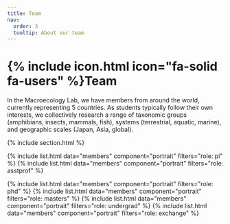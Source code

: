 ```yaml
---
title: Team
nav:
  order: 3
  tooltip: About our team
---
```


# {% include icon.html icon="fa-solid fa-users" %}Team

In the Macroecology Lab, we have members from around the world, currently 
representing 5 countries. As students typically follow their own interests, we 
collectively research a range of taxonomic groups (amphibians, insects, mammals, 
fish), systems (terrestrial, aquatic, marine), and geographic scales (Japan, 
Asia, global).

{% include section.html %}



{% include list.html data="members" component="portrait" filters="role: pi" %}
{% include list.html data="members" component="portrait" filters="role: asstprof" %}

<!-- section break -->

{% include list.html data="members" component="portrait" filters="role: phd" %}
{% include list.html data="members" component="portrait" filters="role: masters" %}
{% include list.html data="members" component="portrait" filters="role: undergrad" %}
{% include list.html data="members" component="portrait" filters="role: exchange" %}










